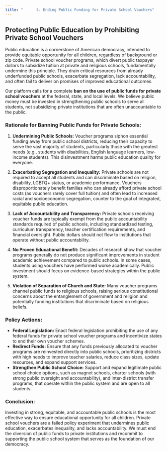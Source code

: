 ```yaml
---
title: "      3. Ending Public Funding for Private School Vouchers"
---
```


## Protecting Public Education by Prohibiting Private School Vouchers

Public education is a cornerstone of American democracy, intended to provide equitable opportunity for all children, regardless of background or zip code. Private school voucher programs, which divert public taxpayer dollars to subsidize tuition at private and religious schools, fundamentally undermine this principle. They drain critical resources from already underfunded public schools, exacerbate segregation, lack accountability, and often fail to deliver on promises of improved educational outcomes.

Our platform calls for a complete **ban on the use of public funds for private school vouchers** at the federal, state, and local levels. We believe public money must be invested in strengthening public schools to serve all students, not subsidizing private institutions that are often unaccountable to the public.

### Rationale for Banning Public Funds for Private Schools:

1.  **Undermining Public Schools:** Voucher programs siphon essential funding away from public school districts, reducing their capacity to serve the vast majority of students, particularly those with the greatest needs (e.g., students with disabilities, English language learners, low-income students). This disinvestment harms public education quality for everyone.

2.  **Exacerbating Segregation and Inequality:** Private schools are not required to accept all students and can discriminate based on religion, disability, LGBTQ+ status, or academic performance. Vouchers disproportionately benefit families who can already afford private school costs (as vouchers rarely cover full tuition) and often lead to increased racial and socioeconomic segregation, counter to the goal of integrated, equitable public education.

3.  **Lack of Accountability and Transparency:** Private schools receiving voucher funds are typically exempt from the public accountability standards required of public schools, including standardized testing, curriculum transparency, teacher certification requirements, and financial oversight. Public dollars should not flow to institutions that operate without public accountability.

4.  **No Proven Educational Benefit:** Decades of research show that voucher programs generally do not produce significant improvements in student academic achievement compared to public schools. In some cases, students using vouchers have performed worse academically. Public investment should focus on evidence-based strategies within the public system.

5.  **Violation of Separation of Church and State:** Many voucher programs channel public funds to religious schools, raising serious constitutional concerns about the entanglement of government and religion and potentially funding institutions that discriminate based on religious beliefs.

### Policy Actions:

*   **Federal Legislation:** Enact federal legislation prohibiting the use of any federal funds for private school voucher programs and incentivize states to end their own voucher schemes.
*   **Redirect Funds:** Ensure that any funds previously allocated to voucher programs are reinvested directly into public schools, prioritizing districts with high needs to improve teacher salaries, reduce class sizes, update resources, and expand support services.
*   **Strengthen Public School Choice:** Support and expand legitimate public school choice options, such as magnet schools, charter schools (with strong public oversight and accountability), and inter-district transfer programs, that operate within the public system and are open to all students.

### Conclusion:

Investing in strong, equitable, and accountable public schools is the most effective way to ensure educational opportunity for all children. Private school vouchers are a failed policy experiment that undermines public education, exacerbates inequality, and lacks accountability. We must end the diversion of public funds to private institutions and recommit to supporting the public school system that serves as the foundation of our democracy.
